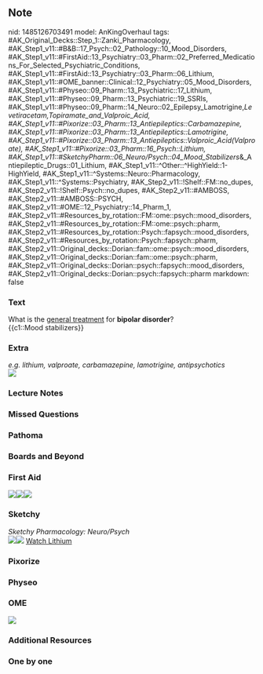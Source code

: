 ## Note
nid: 1485126703491
model: AnKingOverhaul
tags: #AK_Original_Decks::Step_1::Zanki_Pharmacology, #AK_Step1_v11::#B&B::17_Psych::02_Pathology::10_Mood_Disorders, #AK_Step1_v11::#FirstAid::13_Psychiatry::03_Pharm::02_Preferred_Medications_For_Selected_Psychiatric_Conditions, #AK_Step1_v11::#FirstAid::13_Psychiatry::03_Pharm::06_Lithium, #AK_Step1_v11::#OME_banner::Clinical::12_Psychiatry::05_Mood_Disorders, #AK_Step1_v11::#Physeo::09_Pharm::13_Psychiatric::17_Lithium, #AK_Step1_v11::#Physeo::09_Pharm::13_Psychiatric::19_SSRIs, #AK_Step1_v11::#Physeo::09_Pharm::14_Neuro::02_Epilepsy_Lamotrigine,_Levetiracetam,_Topiramate_and_Valproic_Acid, #AK_Step1_v11::#Pixorize::03_Pharm::13_Antiepileptics::Carbamazepine, #AK_Step1_v11::#Pixorize::03_Pharm::13_Antiepileptics::Lamotrigine, #AK_Step1_v11::#Pixorize::03_Pharm::13_Antiepileptics::Valproic_Acid_(Valproate), #AK_Step1_v11::#Pixorize::03_Pharm::16_Psych::Lithium, #AK_Step1_v11::#SketchyPharm::06_Neuro/Psych::04_Mood_Stabilizers_&_Antiepileptic_Drugs::01_Lithium, #AK_Step1_v11::^Other::^HighYield::1-HighYield, #AK_Step1_v11::^Systems::Neuro::Pharmacology, #AK_Step1_v11::^Systems::Psychiatry, #AK_Step2_v11::!Shelf::FM::no_dupes, #AK_Step2_v11::!Shelf::Psych::no_dupes, #AK_Step2_v11::#AMBOSS, #AK_Step2_v11::#AMBOSS::PSYCH, #AK_Step2_v11::#OME::12_Psychiatry::14_Pharm_1, #AK_Step2_v11::#Resources_by_rotation::FM::ome::psych::mood_disorders, #AK_Step2_v11::#Resources_by_rotation::FM::ome::psych::pharm, #AK_Step2_v11::#Resources_by_rotation::Psych::fapsych::mood_disorders, #AK_Step2_v11::#Resources_by_rotation::Psych::fapsych::pharm, #AK_Step2_v11::Original_decks::Dorian::fam::ome::psych::mood_disorders, #AK_Step2_v11::Original_decks::Dorian::fam::ome::psych::pharm, #AK_Step2_v11::Original_decks::Dorian::psych::fapsych::mood_disorders, #AK_Step2_v11::Original_decks::Dorian::psych::fapsych::pharm
markdown: false

### Text
<div>
  What is the <u>general treatment</u> for <b>bipolar disorder</b>?
</div>
<div>
  {{c1::Mood stabilizers}}
</div>

### Extra
<div>
  <i>e.g. lithium, valproate, carbamazepine, lamotrigine,
  antipsychotics</i>
</div>
<div><img src="paste-517449069887917.jpg"></div>

### Lecture Notes


### Missed Questions


### Pathoma


### Boards and Beyond


### First Aid
<img src="paste-1207010364227587.jpg"><img src=
"paste-1215879471693827.jpg"><img src="paste-1212022591062019.jpg">

### Sketchy
<div>
  <i>Sketchy Pharmacology: Neuro/Psych</i>
</div><img src=
"paste-febf2b94d345f0a02f403debdd5a72afadb5c3a5.png"><img src=
"paste-255cae225ee559b35de6902288b8acfe6d887133.png"> <a href=
"https://dashboard.sketchy.com/study/medical/courses/medical-pharmacology/units/medical-pharmacology-neuro-psych/videos/medical-pharmacology-neuropsych-mood-stabilizers-and-antiepileptic-drugs-lithium?utm_source=anki&utm_medium=partnership&utm_campaign=february_update&utm_content=medical">
Watch Lithium</a>

### Pixorize


### Physeo


### OME
<div class="ome-widget">
  <a href=
  "https://onlinemeded.org/spa/psychiatry/mood-disorders/acquire?ref=anki">
  <img src="_OME_AnkiFlashcards_Lesson_2.png"></a>
</div>

### Additional Resources


### One by one

